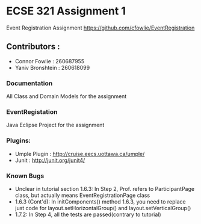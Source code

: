 ECSE 321 Assignment 1
====
Event Registration Assignment
https://github.com/cfowlie/EventRegistration

## Contributors :  
- Connor Fowlie :  260687955
- Yaniv Bronshtein : 260618099

### Documentation
All Class and Domain Models for the assignment

### EventRegistation
Java Eclipse Project for the assignment

### Plugins:
- Umple Plugin : http://cruise.eecs.uottawa.ca/umple/
- Junit : http://junit.org/junit4/

### Known Bugs
- Unclear in tutorial section 1.6.3: In Step 2, Prof. refers to ParticipantPage class, but actually means EventRegistrationPage class
- 1.6.3 (Cont'd): In initComponents() method 1.6.3, you need to replace just code for layout.setHorizontalGroup() and layout.setVerticalGroup()
- 1.7.2: In Step 4, all the tests are passed(contrary to tutorial)
